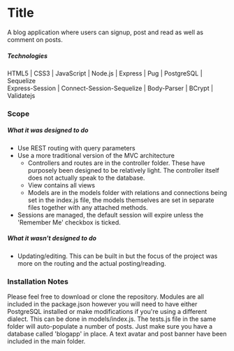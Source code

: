 # Title
A blog application where users can signup, post and read as well as comment on posts.

##### Technologies
HTML5 | CSS3 | JavaScript | Node.js | Express | Pug | PostgreSQL | Sequelize    
Express-Session | Connect-Session-Sequelize | Body-Parser | BCrypt | Validatejs

### Scope
##### What it was designed to do
+ Use REST routing with query parameters
+ Use a more traditional version of the MVC architecture
    * Controllers and routes are in the controller folder. These have purposely been designed to be relatively light. The controller itself does not actually speak to the database.
    * View contains all views
    * Models are in the models folder with relations and connections being set in the index.js file, the models themselves are set in separate files together with any attached methods.
+ Sessions are managed, the default session will expire unless the 'Remember Me' checkbox is ticked.

##### What it wasn't designed to do
- Updating/editing. This can be built in but the focus of the project was more on the routing and the actual posting/reading.

### Installation Notes
Please feel free to download or clone the repository. Modules are all included in the package.json however you will need to have either PostgreSQL installed or make modifications if you're using a different dialect. This can be done in models/index.js. The tests.js file in the same folder will auto-populate a number of posts. Just make sure you have a database called 'blogapp' in place. A text avatar and post banner have been included in the main folder.
